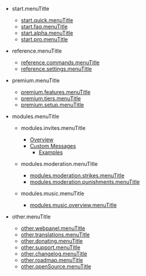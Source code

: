 - start.menuTitle

  - [start.quick.menuTitle](/it/start.url/start.quick.url.md)
  - [start.faq.menuTitle](/it/start.url/start.faq.url.md)
  - [start.alpha.menuTitle](/it/start.url/start.alpha.url.md)
  - [start.pro.menuTitle](/it/start.url/start.pro.url.md)

- reference.menuTitle

  - [reference.commands.menuTitle](/it/reference.url/reference.commands.url.md)
  - [reference.settings.menuTitle](/it/reference.url/reference.settings.url.md)

- premium.menuTitle

  - [premium.features.menuTitle](/it/premium.url/premium.features.url.md)
  - [premium.tiers.menuTitle](/it/premium.url/premium.tiers.url.md)
  - [premium.setup.menuTitle](/it/premium.url/premium.setup.url.md)

- modules.menuTitle

  - modules.invites.menuTitle

    - [Overview](/it/modules.url/modules.invites.url/commands.md)
    - [Custom Messages](/it/modules.url/modules.invites.url/custom-messages.md)
      - [Examples](/it/modules.url/modules.invites.url/examples.md)

  - modules.moderation.menuTitle

    - [modules.moderation.strikes.menuTitle](/it/modules.url/modules.moderation.url/modules.moderation.strikes.url.md)
    - [modules.moderation.punishments.menuTitle](/it/modules.url/modules.moderation.url/modules.moderation.punishments.url.md)

  - modules.music.menuTitle

    - [modules.music.overview.menuTitle](/it/modules.url/modules.music.url/modules.music.overview.url.md)

- other.menuTitle

  - [other.webpanel.menuTitle](/it/other.url/other.webpanel.url.md)
  - [other.translations.menuTitle](/it/other.url/other.translations.url.md)
  - [other.donating.menuTitle](/it/other.url/other.donating.url.md)
  - [other.support.menuTitle](/it/other.url/other.support.url.md)
  - [other.changelog.menuTitle](/it/other.url/other.changelog.url.md)
  - [other.roadmap.menuTitle](/it/other.url/other.roadmap.url.md)
  - [other.openSource.menuTitle](/it/other.url/other.openSource.url.md)
